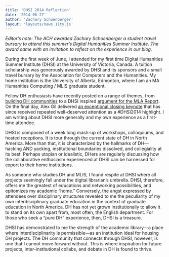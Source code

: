 ```yaml
---
title: 'DHSI 2014 Reflection'
date: '2014-06-27'
author: 'Zachary Schoenberger'
layout: 'layouts/news.11ty.js'
---
```

*Editor’s note: The ACH awarded Zachary Schoenberger a student travel bursary to attend this summer’s Digital Humanities Summer Institute. The award came with an invitation to reflect on the experience in our blog.*

During the first week of June, I attended for my first time Digital Humanities Summer Institute (DHSI) at the University of Victoria, Canada. A tuition scholarship was generously awarded by DHSI and its sponsors and a small travel bursary by the Association for Computers and the Humanities. My home institution is the University of Alberta, Edmonton, where I am an MA Humanities Computing / MLIS graduate student.

Fellow DH enthusiasts have recently posted on a range of themes, from [building DH communities](http://chronicle.com/blogs/profhacker/dhsi-2014-on-building/57215) to a DHSI inspired [argument for the MLA Report](http://www.rogerwhitson.net/?p=2942). On the final day, Alex Gil delivered [an exceptional closing keynote](http://elotroalex.webfactional.com/digital-library-babel/) that has since received repeated well-deserved attention as a #DHSI2014 highlight. I am writing about DHSI more generally and my own experience as a first-time attendee.

DHSI is composed of a week long mash-up of workshops, colloquiums, and hosted receptions. It is tour through the current state of DH in North America. More than that, it is characterized by the hallmarks of DH—hacking AND yacking, institutional boundaries dissolved, and collegiality at its best. Perhaps utopian or idealistic, DHers are regularly discussing how the collaborative enthusiasm experienced at DHSI can be harnessed for export to their home institutions.

As someone who studies DH and MLIS, I found respite at DHSI where all projects seemingly fall under the digital librarian’s umbrella. DHSI, therefore, offers me the greatest of educations and networking possibilities, and epitomizes my academic “home.” Conversely, the angst expressed by attendees over disciplinary structures revealed to me the peculiarity of my own interdisciplinary graduate education in the context of graduate education in North America. DH has not yet grown institutionally to allow it to stand on its own apart from, most often, the English department. For those who seek a “pure DH” experience, then, DHSI is a treasure.

DHSI has demonstrated to me the strength of the academic library—a place where interdisciplinarity is permissible—as an institution ideal for housing DH projects. The DH community that connects through DHSI, however, is one that I cannot move forward without. This is where inspiration for future projects, inter-institutional collabs, and debate in DH is found to thrive.
